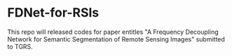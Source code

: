 # FDNet-for-RSIs


This repo will released codes for paper entitles "A Frequency Decoupling Network for Semantic Segmentation of Remote Sensing Images" submitted to TGRS.
